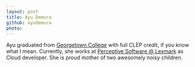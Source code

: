 ```yaml
---
layout: post
title: Ayu Demura
github: ayudemura
photo:
---
```


Ayu graduated from [Georgetown College](http://www.georgetowncollege.edu) with full CLEP credit, if you know what I mean.  Currently, she works at [Perceptive Software @ Lexmark](http://www.perceptivesoftware.com/) as Cloud developer.  She is proud mother of two awesomely noisy children.
